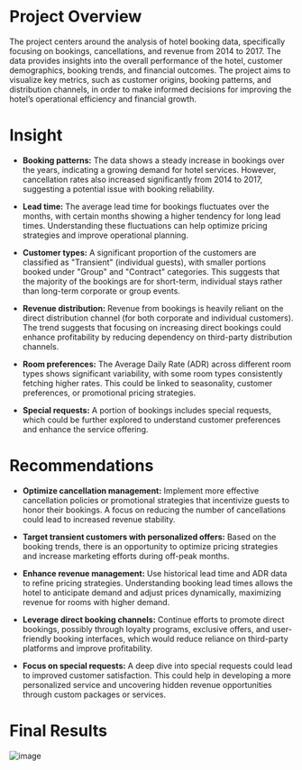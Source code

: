 # Project Overview
The project centers around the analysis of hotel booking data, specifically focusing on bookings, cancellations, and revenue from 2014 to 2017. The data provides insights into the overall performance of the hotel, customer demographics, booking trends, and financial outcomes. The project aims to visualize key metrics, such as customer origins, booking patterns, and distribution channels, in order to make informed decisions for improving the hotel’s operational efficiency and financial growth.

# Insight
* **Booking patterns:** The data shows a steady increase in bookings over the years, indicating a growing demand for hotel services. However, cancellation rates also increased significantly from 2014 to 2017, suggesting a potential issue with booking reliability.

* **Lead time:** The average lead time for bookings fluctuates over the months, with certain months showing a higher tendency for long lead times. Understanding these fluctuations can help optimize pricing strategies and improve operational planning.

* **Customer types:** A significant proportion of the customers are classified as "Transient" (individual guests), with smaller portions booked under "Group" and "Contract" categories. This suggests that the majority of the bookings are for short-term, individual stays rather than long-term corporate or group events.

* **Revenue distribution:** Revenue from bookings is heavily reliant on the direct distribution channel (for both corporate and individual customers). The trend suggests that focusing on increasing direct bookings could enhance profitability by reducing dependency on third-party distribution channels.

* **Room preferences:** The Average Daily Rate (ADR) across different room types shows significant variability, with some room types consistently fetching higher rates. This could be linked to seasonality, customer preferences, or promotional pricing strategies.

* **Special requests:** A portion of bookings includes special requests, which could be further explored to understand customer preferences and enhance the service offering.

# Recommendations

* **Optimize cancellation management:** Implement more effective cancellation policies or promotional strategies that incentivize guests to honor their bookings. A focus on reducing the number of cancellations could lead to increased revenue stability.

* **Target transient customers with personalized offers:** Based on the booking trends, there is an opportunity to optimize pricing strategies and increase marketing efforts during off-peak months.

* **Enhance revenue management:** Use historical lead time and ADR data to refine pricing strategies. Understanding booking lead times allows the hotel to anticipate demand and adjust prices dynamically, maximizing revenue for rooms with higher demand.

* **Leverage direct booking channels:** Continue efforts to promote direct bookings, possibly through loyalty programs, exclusive offers, and user-friendly booking interfaces, which would reduce reliance on third-party platforms and improve profitability.

* **Focus on special requests:** A deep dive into special requests could lead to improved customer satisfaction. This could help in developing a more personalized service and uncovering hidden revenue opportunities through custom packages or services.

# Final Results
![image](https://github.com/user-attachments/assets/7f244f84-2fc5-4e79-86f1-9e671853c97c)
